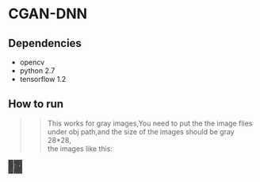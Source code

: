 # CGAN-DNN
## Dependencies
* opencv
* python 2.7
* tensorflow 1.2
## How to run
>>This works for gray images,You need to put the the image flies under obj path,and the size of the images should be gray 28*28, \
the images like this:
>>
>>
![label image](https://raw.githubusercontent.com/Daonancai/CGAN-DNN/master/PycharmProjects/CGAN/y.png)
